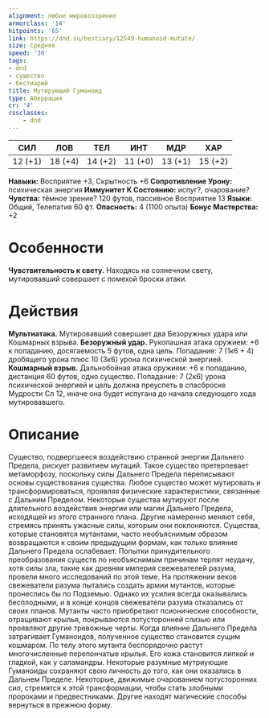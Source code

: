 ```yaml
---
alignment: любое мировоззрение
armorclass: '14'
hitpoints: '65'
link: https://dnd.su/bestiary/12549-humanoid-mutate/
size: Средняя
speed: '30'
tags:
- dnd
- существо
- бестиарий
title: Мутирующий Гуманоид
type: Аберрация
cr: '4'
cssclasses:
    - dnd
---
```



| СИЛ | ЛОВ | ТЕЛ | ИНТ | МДР | ХАР |
|---|---|---|---|---|---|
| 12 (+1) | 18 (+4) | 14 (+2) | 11 (+0) | 13 (+1) | 15 (+2) |
**Навыки:** Восприятие +3, Скрытность +6
**Сопротивление Урону:** психическая энергия
**Иммунитет К Состоянию:** испуг?, очарование?
**Чувства:** тёмное зрение? 120 футов, пассивное Восприятие 13
**Языки:** Общий, Телепатия 60 фт.
**Опасность:** 4 (1100 опыта)
**Бонус Мастерства:** +2


# Особенности
**Чувствительность к свету.** Находясь на солнечном свету, мутировавший совершает с помехой броски атаки.


# Действия
**Мультиатака.** Мутировавший совершает два Безоружных удара или Кошмарных взрыва.
**Безоружный удар.** Рукопашная атака оружием: +6 к попаданию, досягаемость 5 футов, одна цель. Попадание: 7 (1к6 + 4) дробящего урона плюс 10 (3к6) урона психической энергией.
**Кошмарный взрыв.** Дальнобойная атака оружием: +6 к попаданию, дистанция 60 футов, одно существо. Попадание: 7 (2к6) урона психической энергией и цель должна преуспеть в спасброске Мудрости Сл 12, иначе она будет испугана до начала следующего хода мутировавшего.


# Описание
Существо, подвергшееся воздействию странной энергии Дальнего Предела, рискует развитием мутаций. Такое существо претерпевает метаморфозу, поскольку силы Дальнего Предела переписывают основы существования существа. Любое существо может мутировать и трансформироваться, проявляя физические характеристики, связанные с Дальним Пределом. Некоторые существа мутируют после длительного воздействия энергии или магии Дальнего Предела, исходящей из этого странного плана. Другие намеренно меняют себя, стремясь принять ужасные силы, которым они поклоняются. Существа, которые становятся мутантами, часто необъяснимым образом возвращаются к своим предыдущим формам, как только влияние Дальнего Предела ослабевает. Попытки принудительного преобразования существ по необъяснимым причинам терпят неудачу, хотя силы зла, такие как древняя империя свежевателей разума, провели много исследований по этой теме. На протяжении веков свежеватели разума пытались создать армии мутантов, которые пронеслись бы по Подземью. Однако их усилия всегда оказывались бесплодными, и в конце концов свежеватели разума отказались от своих планов. Мутанты часто приобретают псионические способности, отращивают крылья, покрываются потусторонней слизью или проявляют другие тревожные черты.  Когда влияние Дальнего Предела затрагивает Гуманоидов, полученное существо становится сущим кошмаром. По телу этого мутанта беспорядочно растут многочисленные перепончатые крылья. Его кожа становится липкой и гладкой, как у саламандры. Некоторые разумные мутриующие Гуманоиды сохраняют свою личность до того, как они оказались в Дальнем Пределе. Некоторые, движимые очарованием потусторонних сил, стремятся к этой трансформации, чтобы стать злобными пророками и предвестниками. Другие находят магические способы вернуться в прежнюю форму.